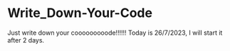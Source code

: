 # Write_Down-Your-Code

Just write down your cooooooooode!!!!!!
Today is 26/7/2023, I will start it after 2 days.
